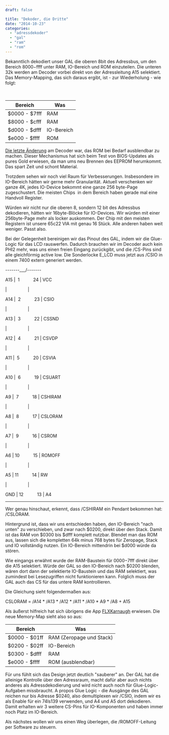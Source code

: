 ```yaml
---
draft: false

title: "Dekoder, die Dritte"
date: "2014-10-23"
categories: 
  - "adressdekoder"
  - "gal"
  - "ram"
  - "rom"
---
```


Bekanntlich dekodiert unser GAL die oberen 8bit des Adressbus, um den Bereich $8000-$ffff unter RAM, IO-Bereich und ROM einzuteilen. Die unteren 32k werden am Decoder vorbei direkt von der Adressleitung A15 selektiert. Das Memory-Mapping, das sich daraus ergibt, ist - zur Wiederholung - wie folgt:

 

| Bereich | Was |
| --- | --- |
| $0000 - $7fff | RAM |
| $8000 - $cfff | RAM |
| $d000 - $dfff | IO-Bereich |
| $e000 - $ffff | ROM |

[Die letzte Änderung](http://wordpress.steckschwein.de/wordpress/index.php/2014/07/01/noch-schlauerer-decoder/) am Decoder war, das ROM bei Bedarf ausblendbar zu machen. Dieser Mechanismus hat sich beim Test von BIOS-Updates als pures Gold erwiesen, da man ums neu Brennen des EEPROM herumkommt. Das spart Zeit und schont Material.

Trotzdem sehen wir noch viel Raum für Verbesserungen. Insbesondere im IO-Bereich hätten wir gerne mehr Granularität. Aktuell verschenken wir ganze 4K, jedes IO-Device bekommt eine ganze 256 byte-Page zugeschustert. Die meisten Chips  in dem Bereich haben gerade mal eine Handvoll Register.

Würden wir nicht nur die oberen 8, sondern 12 bit des Adressbus dekodieren, hätten wir 16byte-Blöcke für IO-Devices. Wir würden mit einer 256byte-Page mehr als locker auskommen. Der Chip mit den meisten Registern ist unsere 65c22 VIA mit genau 16 Stück. Alle anderen haben weit weniger. Passt also.

Bei der Gelegenheit bereinigen wir das Pinout des GAL, indem wir die Glue-Logic für das LCD rauswerfen. Dadurch brauchen wir im Decoder auch kein PHI2 mehr, was uns einen freien Eingang zurückgibt, und die /CS-Pins sind alle gleichförmig active low. Die Sonderlocke E\_LCD muss jetzt aus /CSIO in einem 7400 extern generiert werden.

 -------\_\_\_/-------

 A15 |  1           24 | VCC

 |                 |

 A14 |  2           23 | CSIO

 |                 |

 A13 |  3           22 | CSSND

 |                 |

 A12 |  4           21 | CSVDP

 |                 |

 A11 |  5           20 | CSVIA

 |                 |

 A10 |  6           19 | CSUART

 |                 |

 A9 |  7           18 | CSHIRAM

 |                 |

 A8 |  8           17 | CSLORAM

 |                 |

 A7 |  9           16 | CSROM

 |                 |

 A6 | 10           15 | ROMOFF

 |                 |

 A5 | 11           14 | RW

 |                 |

 GND | 12           13 | A4

 -------------------

Wer genau hinschaut, erkennt, dass /CSHIRAM ein Pendant bekommen hat: /CSLORAM.

Hintergrund ist, dass wir uns entschieden haben, den IO-Bereich "nach unten" zu verschieben, und zwar nach $0200, direkt über den Stack. Damit ist das RAM von $0300 bis $dfff komplett nutzbar. Blendet man das ROM aus, lassen sich die kompletten 64k minus 768 bytes für Zeropage, Stack und IO vollständig nutzen. Ein IO-Bereich mittendrin bei $d000 würde da stören.

Wie eingangs erwähnt wurde der RAM-Baustein für $0000-$7fff direkt über die A15 selektiert. Würde der GAL so den IO-Bereich nach $0200 blenden, wären dort dann der selektierte IO-Baustein und das RAM selektiert, was zumindest bei Lesezugriffen nicht funktionieren kann. Folglich muss der GAL auch das CS für das untere RAM kontrollieren.

Die Gleichung sieht folgendermaßen aus:

CSLORAM = /A14 \* /A13 \* /A12 \* /A11 \* /A10 \* A9 \* /A8 + A15

Als äußerst hilfreich hat sich übrigens die App [FLXKarnaugh](https://play.google.com/store/apps/details?id=com.flx.flxkarnaugh&hl=de) erwiesen. Die neue Memory-Map sieht also so aus:

| Bereich | Was |
| --- | --- |
| $0000 - $01ff | RAM (Zeropage und Stack) |
| $0200 - $02ff | IO-Bereich |
| $0300 - $dfff | RAM |
| $e000 - $ffff | ROM (ausblendbar) |

Für uns fühlt sich das Design jetzt deutlich "sauberer" an. Der GAL hat die alleinige Kontrolle über den Adressraum, macht dafür aber auch nichts anderes als Adressdekodierung und wird nicht auch noch für Glue-Logic-Aufgaben missbraucht. A propos Glue Logic - die Ausgänge des GAL reichen nur bis Adresse $0240, also demultiplexen wir /CSIO, indem wir es als Enable für ein 74ls139 verwenden, und A4 und A5 dort dekodieren. Damit erhalten wir 3 weitere CS-Pins für IO-Komponenten und haben immer noch Platz im IO-Bereich.

Als nächstes wollen wir uns einen Weg überlegen, die /ROMOFF-Leitung per Software zu steuern.

